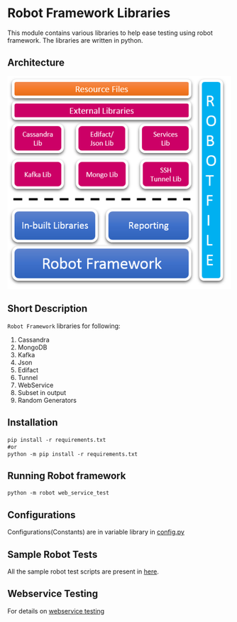 Robot Framework Libraries
===================================
This module contains various libraries to help ease 
testing using robot framework. The libraries are written in python.

Architecture
--------------

![architecture](doc/robot_lib_architecture.png)

Short Description
-----------------

`Robot Framework`  libraries for following:
1. Cassandra
2. MongoDB
3. Kafka
4. Json
5. Edifact
6. Tunnel
7. WebService
8. Subset in output
9. Random Generators 

Installation
------------
``` 
pip install -r requirements.txt
#or
python -m pip install -r requirements.txt
``` 

Running Robot framework
----------

```
python -m robot web_service_test
```

Configurations
------

Configurations(Constants) are in variable library in [config.py](src/config.py)

 
    
Sample Robot Tests
-------
All the sample robot test scripts are present in [here](test/sample_wbs_test).
    
Webservice Testing
-------------

For details on [webservice testing](doc/webservice_testing.md)    